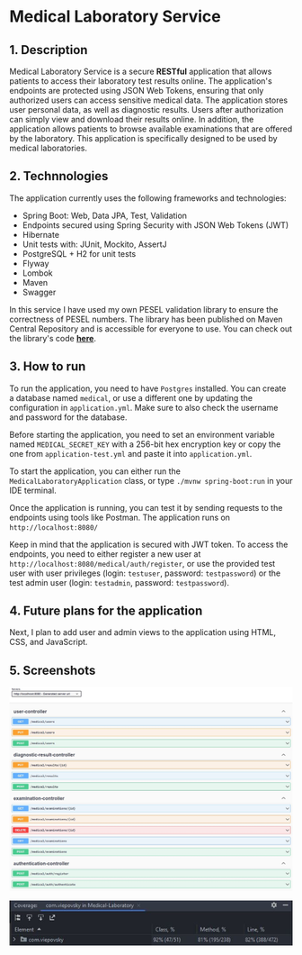 # Medical Laboratory Service

## 1. Description

Medical Laboratory Service is a secure **RESTful** application that allows patients to access their laboratory test results online. 
The application's endpoints are protected using JSON Web Tokens, ensuring that only authorized users can access sensitive medical data. 
The application stores user personal data, as well as diagnostic results. Users after authorization can simply view and download their results online. 
In addition, the application allows patients to browse available examinations that are offered by the laboratory. 
This application is specifically designed to be used by medical laboratories.

## 2. Technnologies

The application currently uses the following frameworks and technologies: 

- Spring Boot: Web, Data JPA, Test, Validation
- Endpoints secured using Spring Security with JSON Web Tokens (JWT)
- Hibernate
- Unit tests with: JUnit, Mockito, AssertJ
- PostgreSQL + H2 for unit tests
- Flyway
- Lombok
- Maven
- Swagger

In this service I have used my own PESEL validation library to ensure the correctness of PESEL numbers. The library has been published on Maven Central Repository and is accessible for everyone to use. You can check out the library's code [**here**](https://github.com/viepovsky/PESEL).

## 3. How to run

To run the application, you need to have `Postgres` installed. You can create a database named `medical`, or use a different one by updating the configuration in `application.yml`. Make sure to also check the username and password for the database.

Before starting the application, you need to set an environment variable named `MEDICAL_SECRET_KEY` with a 256-bit hex encryption key or copy the one from `application-test.yml` and paste it into `application.yml`.

To start the application, you can either run the `MedicalLaboratoryApplication` class, or type `./mvnw spring-boot:run` in your IDE terminal.

Once the application is running, you can test it by sending requests to the endpoints using tools like Postman. The application runs on `http://localhost:8080/`

Keep in mind that the application is secured with JWT token. To access the endpoints, you need to either register a new user at `http://localhost:8080/medical/auth/register`, or use the provided test user with user privileges (login: `testuser`, password: `testpassword`) or the test admin user (login: `testadmin`, password: `testpassword`).

## 4. Future plans for the application

Next, I plan to add user and admin views to the application using HTML, CSS, and JavaScript.

## 5. Screenshots

![Swagger screenshot](src/main/resources/screenshots/swagger.jpg)


![Test coverage screenshot](src/main/resources/screenshots/test-coverage.jpg)
